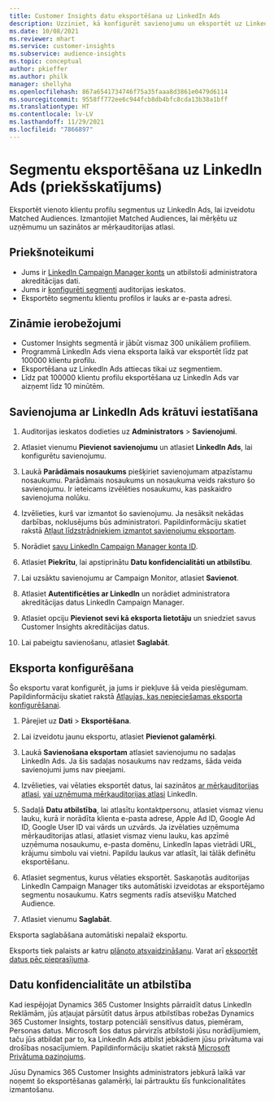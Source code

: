 ```yaml
---
title: Customer Insights datu eksportēšana uz LinkedIn Ads
description: Uzziniet, kā konfigurēt savienojumu un eksportēt uz LinkedIn Ads.
ms.date: 10/08/2021
ms.reviewer: mhart
ms.service: customer-insights
ms.subservice: audience-insights
ms.topic: conceptual
author: pkieffer
ms.author: philk
manager: shellyha
ms.openlocfilehash: 867a6541734746f75a35faaa8d3861e0479d6114
ms.sourcegitcommit: 9558ff772ee6c944fcb8db4bfc8cda13b38a1bff
ms.translationtype: HT
ms.contentlocale: lv-LV
ms.lasthandoff: 11/29/2021
ms.locfileid: "7866897"
---
```

# <a name="export-segments-to-linkedin-ads-preview"></a>Segmentu eksportēšana uz LinkedIn Ads (priekšskatījums)

Eksportēt vienoto klientu profilu segmentus uz LinkedIn Ads, lai izveidotu Matched Audiences. Izmantojiet Matched Audiences, lai mērķētu uz uzņēmumu un sazinātos ar mērķauditorijas atlasi.

## <a name="prerequisites"></a>Priekšnoteikumi

-   Jums ir [LinkedIn Campaign Manager konts](https://business.linkedin.com/marketing-solutions/ads) un atbilstoši administratora akreditācijas dati.
-   Jums ir [konfigurēti segmenti](segments.md) auditorijas ieskatos.
-   Eksportēto segmentu klientu profilos ir lauks ar e-pasta adresi.

## <a name="known-limitations"></a>Zināmie ierobežojumi

- Customer Insights segmentā ir jābūt vismaz 300 unikāliem profiliem. 
- Programmā LinkedIn Ads viena eksporta laikā var eksportēt līdz pat 100000 klientu profilu.
- Eksportēšana uz LinkedIn Ads attiecas tikai uz segmentiem.
- Līdz pat 100000 klientu profilu eksportēšana uz LinkedIn Ads var aizņemt līdz 10 minūtēm. 

## <a name="set-up-the-connection-to-linkedin-ads"></a>Savienojuma ar LinkedIn Ads krātuvi iestatīšana

1. Auditorijas ieskatos dodieties uz **Administrators** > **Savienojumi**.

1. Atlasiet vienumu **Pievienot savienojumu** un atlasiet **LinkedIn Ads**, lai konfigurētu savienojumu.

1. Laukā **Parādāmais nosaukums** piešķiriet savienojumam atpazīstamu nosaukumu. Parādāmais nosaukums un nosaukuma veids raksturo šo savienojumu. Ir ieteicams izvēlēties nosaukumu, kas paskaidro savienojuma nolūku.

1. Izvēlieties, kurš var izmantot šo savienojumu. Ja nesāksit nekādas darbības, noklusējums būs administratori. Papildinformāciju skatiet rakstā [Atļaut līdzstrādniekiem izmantot savienojumu eksportam](connections.md#allow-contributors-to-use-a-connection-for-exports).

1. Norādiet [savu LinkedIn Campaign Manager konta ID](https://www.linkedin.com/help/lms/answer/a424270).

1. Atlasiet **Piekrītu**, lai apstiprinātu **Datu konfidencialitāti un atbilstību**.

1. Lai uzsāktu savienojumu ar Campaign Monitor, atlasiet **Savienot**.

1. Atlasiet **Autentificēties ar LinkedIn** un norādiet administratora akreditācijas datus LinkedIn Campaign Manager.

1. Atlasiet opciju **Pievienot sevi kā eksporta lietotāju** un sniedziet savus Customer Insights akreditācijas datus.

1. Lai pabeigtu savienošanu, atlasiet **Saglabāt**.

## <a name="configure-an-export"></a>Eksporta konfigurēšana

Šo eksportu varat konfigurēt, ja jums ir piekļuve šā veida pieslēgumam. Papildinformāciju skatiet rakstā [Atļaujas, kas nepieciešamas eksporta konfigurēšanai](export-destinations.md#set-up-a-new-export).

1. Pārejiet uz **Dati** > **Eksportēšana**.

1. Lai izveidotu jaunu eksportu, atlasiet **Pievienot galamērķi**.

1. Laukā **Savienošana eksportam** atlasiet savienojumu no sadaļas LinkedIn Ads. Ja šis sadaļas nosaukums nav redzams, šāda veida savienojumi jums nav pieejami.

1. Izvēlieties, vai vēlaties eksportēt datus, lai sazinātos [ar mērķauditorijas atlasi](https://business.linkedin.com/marketing-solutions/ad-targeting/contact-targeting), [vai uzņēmuma mērķauditorijas atlasi](https://business.linkedin.com/marketing-solutions/ad-targeting/account-targeting) LinkedIn. 

1. Sadaļā **Datu atbilstība**, lai atlasītu kontaktpersonu, atlasiet vismaz vienu lauku, kurā ir norādīta klienta e-pasta adrese, Apple Ad ID, Google Ad ID, Google User ID vai vārds un uzvārds. Ja izvēlaties uzņēmuma mērķauditorijas atlasi, atlasiet vismaz vienu lauku, kas apzīmē uzņēmuma nosaukumu, e-pasta domēnu, LinkedIn lapas vietrādi URL, krājumu simbolu vai vietni. Papildu laukus var atlasīt, lai tālāk definētu eksportēšanu. 

1. Atlasiet segmentus, kurus vēlaties eksportēt. Saskaņotās auditorijas LinkedIn Campaign Manager tiks automātiski izveidotas ar eksportējamo segmentu nosaukumu. Katrs segments radīs atsevišķu Matched Audience. 

1. Atlasiet vienumu **Saglabāt**.

Eksporta saglabāšana automātiski nepalaiž eksportu.

Eksports tiek palaists ar katru [plānoto atsvaidzināšanu](system.md#schedule-tab). Varat arī [eksportēt datus pēc pieprasījuma](export-destinations.md#run-exports-on-demand). 


## <a name="data-privacy-and-compliance"></a>Datu konfidencialitāte un atbilstība

Kad iespējojat Dynamics 365 Customer Insights pārraidīt datus LinkedIn Reklāmām, jūs atļaujat pārsūtīt datus ārpus atbilstības robežas Dynamics 365 Customer Insights, tostarp potenciāli sensitīvus datus, piemēram, Personas datus. Microsoft šos datus pārvirzīs atbilstoši jūsu norādījumiem, taču jūs atbildat par to, ka LinkedIn Ads atbilst jebkādiem jūsu privātuma vai drošības nosacījumiem. Papildinformāciju skatiet rakstā [Microsoft Privātuma paziņojums](https://go.microsoft.com/fwlink/?linkid=396732).

Jūsu Dynamics 365 Customer Insights administrators jebkurā laikā var noņemt šo eksportēšanas galamērķi, lai pārtrauktu šīs funkcionalitātes izmantošanu.

